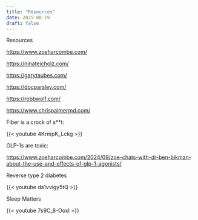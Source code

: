 ```yaml
---
title: "Resources"
date: 2025-08-19
draft: false
---
```


Resources

https://www.zoeharcombe.com/

https://ninateicholz.com/

https://garytaubes.com/

https://docparsley.com/

https://robbwolf.com/

https://www.chrispalmermd.com/

Fiber is a crock of s**t: 

{{< youtube 4KrmpK_Lckg >}}



GLP-1s are toxic:

https://www.zoeharcombe.com/2024/09/zoe-chats-with-dr-ben-bikman-about-the-use-and-effects-of-glp-1-agonists/



Reverse type 2 diabetes

{{< youtube da1vvigy5tQ >}}



Sleep Matters

{{< youtube 7s9C_8-OoxI >}}

